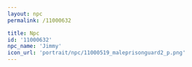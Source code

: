 ```yaml
---
layout: npc
permalink: /11000632

title: Npc
id: '11000632'
npc_name: 'Jimmy'
icon_url: 'portrait/npc/11000519_maleprisonguard2_p.png'
---
```

